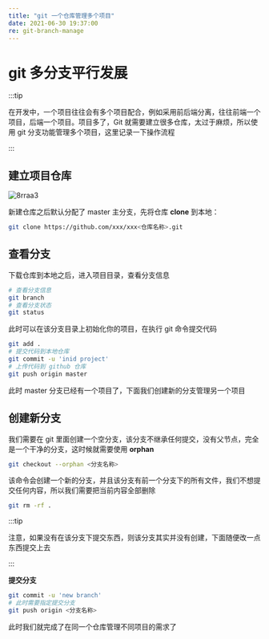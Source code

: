 ```yaml
---
title: "git 一个仓库管理多个项目"
date: 2021-06-30 19:37:00
re: git-branch-manage
---
```


# git 多分支平行发展

:::tip

在开发中，一个项目往往会有多个项目配合，例如采用前后端分离，往往前端一个项目，后端一个项目。项目多了，Git 就需要建立很多仓库，太过于麻烦，所以使用 git 分支功能管理多个项目，这里记录一下操作流程

:::

## 建立项目仓库

![8rraa3](https://media.zenghr.cn/blog/img/20210630/8rraa3.png)

新建仓库之后默认分配了 master 主分支，先将仓库 **clone** 到本地：

```bash
git clone https://github.com/xxx/xxx<仓库名称>.git
```

## 查看分支

下载仓库到本地之后，进入项目目录，查看分支信息

```sh
# 查看分支信息
git branch
# 查看分支状态
git status
```

此时可以在该分支目录上初始化你的项目，在执行 git 命令提交代码

```sh
git add .
# 提交代码到本地仓库
git commit -u 'inid project'
# 上传代码到 github 仓库
git push origin master
```

此时 master 分支已经有一个项目了，下面我们创建新的分支管理另一个项目

## 创建新分支

我们需要在 git 里面创建一个空分支，该分支不继承任何提交，没有父节点，完全是一个干净的分支，这时候就需要使用 **orphan**

```sh
git checkout --orphan <分支名称>
```

该命令会创建一个新的分支，并且该分支有前一个分支下的所有文件，我们不想提交任何内容，所以我们需要把当前内容全部删除

```sh
git rm -rf .
```

:::tip

注意，如果没有在该分支下提交东西，则该分支其实并没有创建，下面随便改一点东西提交上去

:::

**提交分支**

```sh
git commit -u 'new branch'
# 此时需要指定提交分支
git push origin <分支名称>
```

此时我们就完成了在同一个仓库管理不同项目的需求了

